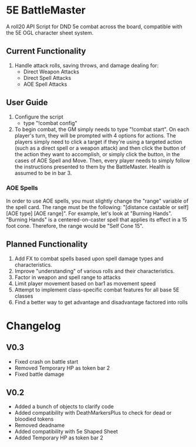 # 5E BattleMaster
A roll20 API Script for DND 5e combat across the board, compatible with the 5E OGL character sheet system.

## Current Functionality
1. Handle attack rolls, saving throws, and damage dealing for:
    * Direct Weapon Attacks
    * Direct Spell Attacks
    * AOE Spell Attacks

## User Guide
1. Configure the script
    * type "!combat config"
2. To begin combat, the GM simply needs to type "!combat start". On each player's turn, they will be prompted with 4 options for actions. The players simply need to click a target if they're using a targeted action (such as a direct spell or a weapon attack) and then click the button of the action they want to accomplish, or simply click the button, in the cases of AOE Spell and Move. Then, every player needs to simply follow the instructions presented to them by the BattleMaster. Health is assumed to be in bar 3.
### AOE Spells
In order to use AOE spells, you must slightly change the "range" variable of the spell card. The range must be the following: "[distance castable or self] [AOE type] [AOE range]". For example, let's look at "Burning Hands". "Burning Hands" is a centered-on-caster spell that applies its effect in a 15 foot cone. Therefore, the range would be "Self Cone 15".

## Planned Functionality
1. Add FX to combat spells based upon spell damage types and characteristics.
2. Improve "understanding" of various rolls and their characteristics.
3. Factor in weapon and spell range to attacks
4. Limit player movement based on bar1 as movement speed
5. Attempt to implement class-specific combat features for all base 5E classes
6. Find a better way to get advantage and disadvantage factored into rolls


# Changelog

## V0.3
* Fixed crash on battle start
* Removed Temporary HP as token bar 2
* Fixed battle damage

## V0.2
* Added a bunch of objects to clarify code
* Added compatibility with DeathMarkersPlus to check for dead or bloodied tokens
* Removed deadname
* Added compatibility with 5e Shaped Sheet
* Added Temporary HP as token bar 2